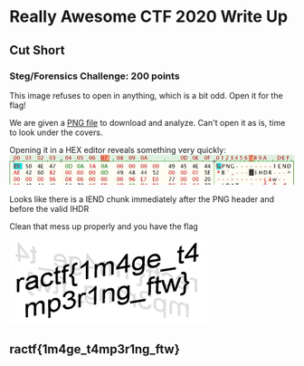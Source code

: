 # Really Awesome CTF 2020 Write Up

## Cut Short

### Steg/Forensics Challenge: 200 points

This image refuses to open in anything, which is a bit odd. Open it for the flag!

We are given a [PNG file](./flag.png) to download and analyze. Can't open it as is, time to look under the covers.

Opening it in a HEX editor reveals something very quickly:
![Hex Dump of image file](./hex.jpg)

Looks like there is a IEND chunk immediately after the PNG header and before the valid IHDR

Clean that mess up properly and you have the flag

![Flag result](./flag-solved.png)

## ractf{1m4ge_t4mp3r1ng_ftw}

